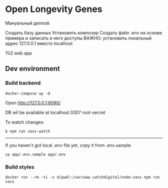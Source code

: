 # Open Longevity Genes

Мануальный деплой:

Создать базу данных
Установить композер
Создать файл .env на основе примера и записать в него доступы
ВАЖНО: установить локальный адрес 127.0.0.1 вместо localhost



Yii2 web app

## Dev environment

### Build backend
```
docker-compose up -d
```
Open http://127.0.0.1:8080/

DB wil be available at localhost:3307 root-secret

To watch changes:
```$xslt
$ npm run sass-watch
```
---

If you haven't got local .env file yet, copy it from .env.sample.

```
cp app/.env.sample app/.env
```

### Build styles
```
docker run --rm -ti -v $(pwd):/var/www catchdigital/node-sass npm run sass
```

